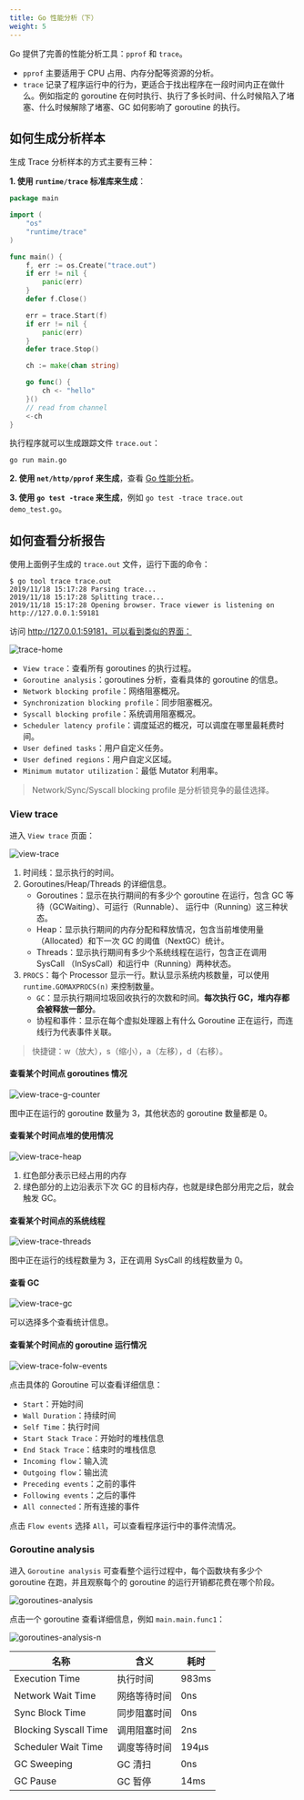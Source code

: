 ```yaml
---
title: Go 性能分析（下）
weight: 5
---
```


Go 提供了完善的性能分析工具：`pprof` 和 `trace`。

- `pprof` 主要适用于 CPU 占用、内存分配等资源的分析。
- `trace` 记录了程序运行中的行为，更适合于找出程序在一段时间内正在做什么。例如指定的 goroutine
  在何时执行、执行了多长时间、什么时候陷入了堵塞、什么时候解除了堵塞、GC 如何影响了 goroutine 的执行。

## 如何生成分析样本

生成 Trace 分析样本的方式主要有三种：

**1. 使用 `runtime/trace` 标准库来生成**：

```go
package main

import (
	"os"
	"runtime/trace"
)

func main() {
	f, err := os.Create("trace.out")
	if err != nil {
		panic(err)
	}
	defer f.Close()

	err = trace.Start(f)
	if err != nil {
		panic(err)
	}
	defer trace.Stop()

	ch := make(chan string)

	go func() {
		ch <- "hello"
	}()
	// read from channel
	<-ch
}

```

执行程序就可以生成跟踪文件 `trace.out`：

```
go run main.go
```

**2. 使用 `net/http/pprof` 来生成**，查看 [Go 性能分析](../04_pprof)。

**3. 使用 `go test -trace` 来生成**，例如 `go test -trace trace.out demo_test.go`。

## 如何查看分析报告

使用上面例子生成的 `trace.out` 文件，运行下面的命令：

```
$ go tool trace trace.out
2019/11/18 15:17:28 Parsing trace...
2019/11/18 15:17:28 Splitting trace...
2019/11/18 15:17:28 Opening browser. Trace viewer is listening on http://127.0.0.1:59181
```

访问 http://127.0.0.1:59181，可以看到类似的界面：

![trace-home](https://gitee.com/shipengqi/illustrations/raw/main/go/trace-home.png)

- `View trace`：查看所有 goroutines 的执行过程。
- `Goroutine analysis`：goroutines 分析，查看具体的 goroutine 的信息。
- `Network blocking profile`：网络阻塞概况。
- `Synchronization blocking profile`：同步阻塞概况。
- `Syscall blocking profile`：系统调用阻塞概况。
- `Scheduler latency profile`：调度延迟的概况，可以调度在哪里最耗费时间。
- `User defined tasks`：用户自定义任务。
- `User defined regions`：用户自定义区域。
- `Minimum mutator utilization`：最低 Mutator 利用率。

> Network/Sync/Syscall blocking profile 是分析锁竞争的最佳选择。

### View trace

进入 `View trace` 页面：

![view-trace](https://gitee.com/shipengqi/illustrations/raw/main/go/view-trace.png)

1. 时间线：显示执行的时间。
2. Goroutines/Heap/Threads 的详细信息。
    - Goroutines：显示在执行期间的有多少个 goroutine 在运行，包含 GC 等待（GCWaiting）、可运行（Runnable）、 运行中（Running）这三种状态。
    - Heap：显示执行期间的内存分配和释放情况，包含当前堆使用量（Allocated）和下一次 GC 的阈值（NextGC）统计。
    - Threads：显示执行期间有多少个系统线程在运行，包含正在调用 SysCall （InSysCall）和运行中（Running）两种状态。
3. `PROCS`：每个 Processor 显示一行。默认显示系统内核数量，可以使用 `runtime.GOMAXPROCS(n)` 来控制数量。
    - `GC`：显示执行期间垃圾回收执行的次数和时间。**每次执行 GC，堆内存都会被释放一部分**。
    - 协程和事件：显示在每个虚拟处理器上有什么 Goroutine 正在运行，而连线行为代表事件关联。

> 快捷键：w（放大），s（缩小），a（左移），d（右移）。

#### 查看某个时间点 goroutines 情况

![view-trace-g-counter](https://gitee.com/shipengqi/illustrations/raw/main/go/view-trace-g-counter.png)

图中正在运行的 goroutine 数量为 3，其他状态的 goroutine 数量都是 0。

#### 查看某个时间点堆的使用情况

![view-trace-heap](https://gitee.com/shipengqi/illustrations/raw/main/go/view-trace-heap.png)

1. 红色部分表示已经占用的内存
2. 绿色部分的上边沿表示下次 GC 的目标内存，也就是绿色部分用完之后，就会触发 GC。

#### 查看某个时间点的系统线程

![view-trace-threads](https://gitee.com/shipengqi/illustrations/raw/main/go/view-trace-threads.png)

图中正在运行的线程数量为 3，正在调用 SysCall 的线程数量为 0。

#### 查看 GC

![view-trace-gc](https://gitee.com/shipengqi/illustrations/raw/main/go/view-trace-gc.png)

可以选择多个查看统计信息。

#### 查看某个时间点的 goroutine 运行情况

![view-trace-folw-events](https://gitee.com/shipengqi/illustrations/raw/main/go/view-trace-folw-events.png)

点击具体的 Goroutine 可以查看详细信息：

- `Start`：开始时间
- `Wall Duration`：持续时间
- `Self Time`：执行时间
- `Start Stack Trace`：开始时的堆栈信息
- `End Stack Trace`：结束时的堆栈信息
- `Incoming flow`：输入流
- `Outgoing flow`：输出流
- `Preceding events`：之前的事件
- `Following events`：之后的事件
- `All connected`：所有连接的事件

点击 `Flow events` 选择 `All`，可以查看程序运行中的事件流情况。

### Goroutine analysis

进入 `Goroutine analysis` 可查看整个运行过程中，每个函数块有多少个 goroutine 在跑，并且观察每个的 goroutine 的运行开销都花费在哪个阶段。

![goroutines-analysis](https://gitee.com/shipengqi/illustrations/raw/main/go/goroutines-analysis.png)

点击一个 goroutine 查看详细信息，例如 `main.main.func1`：

![goroutines-analysis-n](https://gitee.com/shipengqi/illustrations/raw/main/go/goroutines-analysis-n.png)

| 名称                    | 含义     | 耗时    |
|-----------------------|--------|-------|
| Execution Time        | 执行时间   | 983ms |
| Network Wait Time     | 网络等待时间 | 0ns   |
| Sync Block Time       | 同步阻塞时间 | 0ns   |
| Blocking Syscall Time | 调用阻塞时间 | 2ns   |
| Scheduler Wait Time   | 调度等待时间 | 194µs |
| GC Sweeping           | GC 清扫  | 0ns   | 
| GC Pause              | GC 暂停  | 14ms  |
